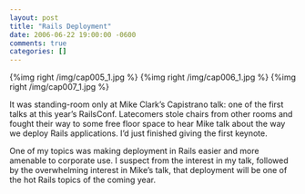 ```yaml
---
layout: post
title: "Rails Deployment"
date: 2006-06-22 19:00:00 -0600
comments: true
categories: []
---
```


{%img right /img/cap005_1.jpg %}
{%img right /img/cap006_1.jpg %}
{%img right /img/cap007_1.jpg %}
    
It was standing-room only at Mike Clark’s Capistrano talk: one of the
first talks at this year’s RailsConf. Latecomers stole chairs from
other rooms and fought their way to some free floor space to hear Mike
talk about the way we deploy Rails applications. I’d just finished
giving the first keynote.


One of my topics was making deployment in Rails easier and more
amenable to corporate use. I suspect from the interest in my talk,
followed by the overwhelming interest in Mike’s talk, that deployment
will be one of the hot Rails topics of the coming year.

